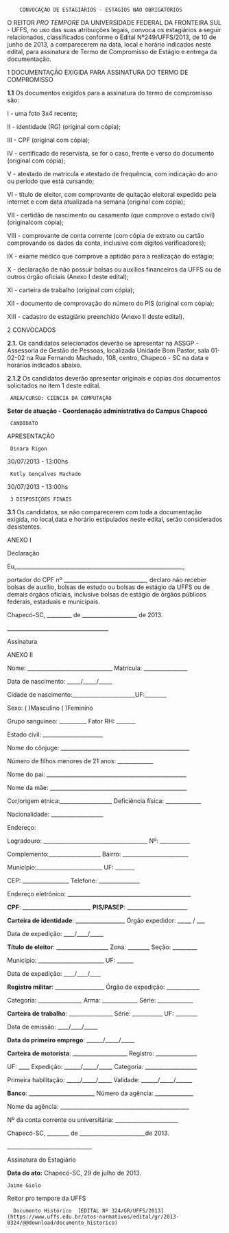         CONVOCAÇÃO DE ESTAGIÁRIOS - ESTÁGIOS NÃO OBRIGATÓRIOS  

O REITOR *PRO TEMPORE* DA UNIVERSIDADE FEDERAL DA FRONTEIRA SUL - UFFS, no uso das suas atribuições legais, convoca os estagiários a seguir relacionados, classificados conforme o Edital Nº249/UFFS/2013, de 10 de junho de 2013, a comparecerem na data, local e horário indicados neste edital, para assinatura de Termo de Compromisso de Estágio e entrega da documentação.

 1 DOCUMENTAÇÃO EXIGIDA PARA ASSINATURA DO TERMO DE COMPROMISSO

 **1.1** Os documentos exigidos para a assinatura do termo de compromisso são:

 I - uma foto 3x4 recente;

 II - identidade (RG) (original com cópia);

 III - CPF (original com cópia);

 IV - certificado de reservista, se for o caso, frente e verso do documento (original com cópia);

 V - atestado de matrícula e atestado de frequência, com indicação do ano ou período que está cursando;

 VI - título de eleitor, com comprovante de quitação eleitoral expedido pela internet e com data atualizada na semana (original com cópia);

 VII - certidão de nascimento ou casamento (que comprove o estado civil) (originalcom cópia);

 VIII - comprovante de conta corrente (com cópia de extrato ou cartão comprovando os dados da conta, inclusive com dígitos verificadores);

 IX - exame médico que comprove a aptidão para a realização do estágio;

 X - declaração de não possuir bolsas ou auxílios financeiros da UFFS ou de outros órgão oficiais (Anexo I deste edital);

 XI - carteira de trabalho (original com cópia);

 XII - documento de comprovação do número do PIS (original com cópia);

 XIII - cadastro de estagiário preenchido (Anexo II deste edital).

 2 CONVOCADOS

 **2.1.** Os candidatos selecionados deverão se apresentar na ASSGP - Assessoria de Gestão de Pessoas, localizada Unidade Bom Pastor, sala 01-02-02 na Rua Fernando Machado, 108, centro, Chapecó - SC na data e horários indicados abaixo.

 **2.1.2** Os candidatos deverão apresentar originais e cópias dos documentos solicitados no item 1 deste edital.

     ÁREA/CURSO: CIÊNCIA DA COMPUTAÇÃO

 **Setor de atuação - Coordenação administrativa do Campus Chapecó**

     CANDIDATO

   APRESENTAÇÃO

     Dinara Rigon

   30/07/2013 - 13:00hs

     Ketly Gonçalves Machado

   30/07/2013 - 13:00hs

     3 DISPOSIÇÕES FINAIS

 **3.1** Os candidatos, se não comparecerem com toda a documentação exigida, no local,data e horário estipulados neste edital, serão considerados desistentes.

  

 ANEXO I

 Declaração

 Eu,\_\_\_\_\_\_\_\_\_\_\_\_\_\_\_\_\_\_\_\_\_\_\_\_\_\_\_\_\_\_\_\_\_\_\_\_\_\_\_\_\_\_\_\_\_\_\_\_\_\_\_\_\_\_\_\_\_\_\_\_\_,

 portador do CPF nº \_\_\_\_\_\_\_\_\_\_\_\_\_\_\_\_\_\_\_\_\_\_\_\_\_\_\_\_\_\_, declaro não receber bolsas de auxílio, bolsas de estudo ou bolsas de estágio da UFFS ou de demais órgãos oficiais, inclusive bolsas de estágio de órgãos públicos federais, estaduais e municipais.

 Chapecó-SC, \_\_\_\_\_\_\_\_\_ de \_\_\_\_\_\_\_\_\_\_\_\_\_\_\_\_\_\_\_\_ de 2013.

 \_\_\_\_\_\_\_\_\_\_\_\_\_\_\_\_\_\_\_\_\_\_\_\_\_\_\_\_\_\_\_\_\_\_\_\_\_

 Assinatura

  

 ANEXO II

 Nome: \_\_\_\_\_\_\_\_\_\_\_\_\_\_\_\_\_\_\_\_\_\_\_\_\_\_\_\_\_\_\_ Matrícula: \_\_\_\_\_\_\_\_\_\_\_\_\_\_\_\_

 Data de nascimento: \_\_\_\_\_/\_\_\_\_\_/\_\_\_\_\_

 Cidade de nascimento:\_\_\_\_\_\_\_\_\_\_\_\_\_\_\_\_\_\_\_\_\_\_\_UF:\_\_\_\_\_\_\_\_

 Sexo: ( )Masculino ( )Feminino

 Grupo sanguíneo: \_\_\_\_\_\_\_\_\_\_ Fator RH: \_\_\_\_\_\_\_

 Estado civil: \_\_\_\_\_\_\_\_\_\_\_\_\_\_\_\_\_\_\_\_\_\_

 Nome do cônjuge: \_\_\_\_\_\_\_\_\_\_\_\_\_\_\_\_\_\_\_\_\_\_\_\_\_\_\_\_\_\_\_\_\_\_\_\_\_\_\_\_\_\_\_\_\_\_\_

 Número de filhos menores de 21 anos: \_\_\_\_\_\_\_\_\_\_\_\_\_

 Nome do pai: \_\_\_\_\_\_\_\_\_\_\_\_\_\_\_\_\_\_\_\_\_\_\_\_\_\_\_\_\_\_\_\_\_\_\_\_\_\_\_\_\_\_\_\_\_\_\_\_\_\_\_

 Nome da mãe: \_\_\_\_\_\_\_\_\_\_\_\_\_\_\_\_\_\_\_\_\_\_\_\_\_\_\_\_\_\_\_\_\_\_\_\_\_\_\_\_\_\_\_\_\_\_\_\_\_\_

 Cor/origem étnica:\_\_\_\_\_\_\_\_\_\_\_\_\_\_\_\_\_\_\_ Deficiência física: \_\_\_\_\_\_\_\_\_\_\_\_\_

 Nacionalidade: \_\_\_\_\_\_\_\_\_\_\_\_\_\_\_\_\_\_\_

 Endereço:

 Logradouro: \_\_\_\_\_\_\_\_\_\_\_\_\_\_\_\_\_\_\_\_\_\_\_\_\_\_\_\_\_\_\_\_\_\_\_\_\_\_ Nº: \_\_\_\_\_\_\_\_\_\_\_

 Complemento:\_\_\_\_\_\_\_\_\_\_\_\_\_\_\_\_\_\_\_ Bairro: \_\_\_\_\_\_\_\_\_\_\_\_\_\_\_\_\_\_\_\_\_\_\_\_

 Município:\_\_\_\_\_\_\_\_\_\_\_\_\_\_\_\_\_\_\_\_\_\_\_\_ UF: \_\_\_\_\_\_\_

 CEP: \_\_\_\_\_\_\_\_\_\_\_\_\_\_\_\_\_ Telefone: \_\_\_\_\_\_\_\_\_\_\_\_\_\_\_

 Endereço eletrônico: \_\_\_\_\_\_\_\_\_\_\_\_\_\_\_\_\_\_\_\_\_\_\_\_\_\_\_\_\_\_\_\_\_\_\_\_\_\_\_\_\_\_\_\_\_

 **CPF**: \_\_\_\_\_\_\_\_\_\_\_\_\_\_\_\_\_\_\_\_\_\_\_\_\_ **PIS/PASEP**: \_\_\_\_\_\_\_\_\_\_\_\_\_\_\_\_\_\_\_\_\_\_

 **Carteira de identidade**: \_\_\_\_\_\_\_\_\_\_\_\_\_\_\_\_\_\_ Órgão expedidor: \_\_\_\_\_ / \_\_\_

 Data de expedição: \_\_\_\_/\_\_\_\_/\_\_\_\_\_

 **Título de eleitor**: \_\_\_\_\_\_\_\_\_\_\_\_\_\_\_\_\_\_\_ Zona: \_\_\_\_\_\_\_\_ Seção: \_\_\_\_\_\_\_\_\_

 Município: \_\_\_\_\_\_\_\_\_\_\_\_\_\_\_\_\_\_\_\_\_\_\_\_ UF: \_\_\_\_\_\_

 Data de expedição: \_\_\_\_/\_\_\_\_/\_\_\_\_

 **Registro militar**: \_\_\_\_\_\_\_\_\_\_\_\_\_\_\_\_\_\_ Órgão de expedição: \_\_\_\_\_\_\_\_\_\_\_\_

 Categoria: \_\_\_\_\_\_\_\_\_\_\_\_\_\_\_\_ Arma: \_\_\_\_\_\_\_\_\_\_\_\_\_ Série: \_\_\_\_\_\_\_\_\_\_\_\_\_

 **Carteira de trabalho**: \_\_\_\_\_\_\_\_\_\_\_\_\_\_\_\_ Série: \_\_\_\_\_\_\_\_\_\_\_ UF: \_\_\_\_\_\_\_\_

 Data de emissão: \_\_\_\_/\_\_\_\_/\_\_\_\_\_

 **Data do primeiro emprego**: \_\_\_\_\_\_/\_\_\_\_\_/\_\_\_\_\_

 **Carteira de motorista**: \_\_\_\_\_\_\_\_\_\_\_\_\_\_\_\_\_\_\_\_ Registro: \_\_\_\_\_\_\_\_\_\_\_\_\_\_\_

 UF: \_\_\_\_ Expedição: \_\_\_\_\_\_/\_\_\_\_\_/\_\_\_\_\_ Categoria: \_\_\_\_\_\_\_\_\_\_\_\_\_\_\_\_\_\_\_

 Primeira habilitação: \_\_\_\_\_/\_\_\_\_\_/\_\_\_\_\_ Validade: \_\_\_\_\_\_/\_\_\_\_\_/\_\_\_\_\_\_

 **Banco**: \_\_\_\_\_\_\_\_\_\_\_\_\_\_\_\_\_\_\_\_\_\_\_\_ Número da agência: \_\_\_\_\_\_\_\_\_\_\_\_\_\_

 Nome da agência: \_\_\_\_\_\_\_\_\_\_\_\_\_\_\_\_\_\_\_\_\_\_\_\_\_\_\_\_\_\_\_\_\_\_\_\_\_\_\_\_\_\_\_\_\_\_\_

 Nº da conta corrente ou universitária: \_\_\_\_\_\_\_\_\_\_\_\_\_\_\_\_\_\_\_\_\_\_\_

 Chapecó-SC, \_\_\_\_\_\_\_\_ de \_\_\_\_\_\_\_\_\_\_\_\_\_\_\_\_\_\_\_\_\_\_\_\_de 2013.

 \_\_\_\_\_\_\_\_\_\_\_\_\_\_\_\_\_\_\_\_\_\_\_\_\_\_\_\_\_\_\_

 Assinatura do Estagiário

  

   **Data do ato:** Chapecó-SC, 29 de julho de 2013.   
 

    Jaime Giolo   
 Reitor pro tempore da UFFS 

      Documento Histórico  [EDITAL Nº 324/GR/UFFS/2013](https://www.uffs.edu.br/atos-normativos/edital/gr/2013-0324/@@download/documento_historico)     
      